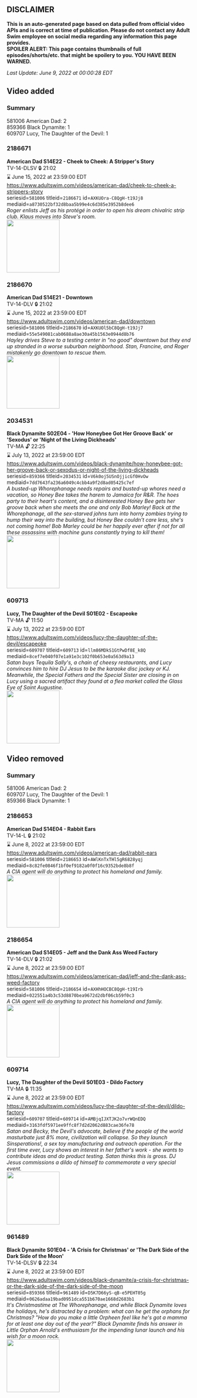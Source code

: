 ## DISCLAIMER
**This is an auto-generated page based on data pulled from official video APIs and is correct at time of publication. Please do not contact any Adult Swim employee on social media regarding any information this page provides.**  
**SPOILER ALERT: This page contains thumbnails of full episodes/shorts/etc. that might be spoilery to you. YOU HAVE BEEN WARNED.**  

_Last Update: June 9, 2022 at 00:00:28 EDT_
## Video added
### Summary
581006 American Dad: 2  
859366 Black Dynamite: 1  
609707 Lucy, The Daughter of the Devil: 1  
### 2186671
**American Dad S14E22 - Cheek to Cheek: A Stripper's Story**  
TV-14-DLSV 🔒 21:02  
⌛ June 15, 2022 at 23:59:00 EDT  
https://www.adultswim.com/videos/american-dad/cheek-to-cheek-a-strippers-story  
seriesid=`581006` titleid=`2186671` id=`AXKUOra-C8QgH-t19Jj8` mediaid=`a8730522bf32d8baa5b99e4c6d385e3952b8dee6`  
_Roger enlists Jeff as his protégé in order to open his dream chivalric strip club. Klaus moves into Steve's room._  
<a href="https://media.cdn.adultswim.com/uploads/20200608/thumbnails/2_2068959310-americandad_1322_air_cid-46P0T.jpg"><img src="https://media.cdn.adultswim.com/uploads/20200608/thumbnails/2_2068959310-americandad_1322_air_cid-46P0T.jpg" height="144px" /></a>
### 2186670
**American Dad S14E21 - Downtown**  
TV-14-DLV 🔒 21:02  
⌛ June 15, 2022 at 23:59:00 EDT  
https://www.adultswim.com/videos/american-dad/downtown  
seriesid=`581006` titleid=`2186670` id=`AXKUOl5bC8QgH-t19Jj7` mediaid=`55e549081cab0688a8ae30a45b1563e0944d8b76`  
_Hayley drives Steve to a testing center in "no good" downtown but they end up stranded in a worse suburban neighborhood. Stan, Francine, and Roger mistakenly go downtown to rescue them._  
<a href="https://media.cdn.adultswim.com/uploads/20200608/thumbnails/2_206895975-americandad_1321_air_cid-46P0N.jpg"><img src="https://media.cdn.adultswim.com/uploads/20200608/thumbnails/2_206895975-americandad_1321_air_cid-46P0N.jpg" height="144px" /></a>
### 2034531
**Black Dynamite S02E04 - 'How Honeybee Got Her Groove Back' or 'Sexodus' or 'Night of the Living Dickheads'**  
TV-MA 🔓 22:25  
⌛ July 13, 2022 at 23:59:00 EDT  
https://www.adultswim.com/videos/black-dynamite/how-honeybee-got-her-groove-back-or-sexodus-or-night-of-the-living-dickheads  
seriesid=`859366` titleid=`2034531` id=`V6k0oj5USnOjjicGf0HvOw` mediaid=`7dd7643fa236a6049c4cbb4a9f2d8ad05425c7ef`  
_A busted-up Whorephanage needs repairs and busted-up whores need a vacation, so Honey Bee takes the harem to Jamaica for R&R. The hoes party to their heart's content, and a disinterested Honey Bee gets her groove back when she meets the one and only Bob Marley! Back at the Whorephanage, all the sex-starved johns turn into horny zombies trying to hump their way into the building, but Honey Bee couldn't care less, she's not coming home! Bob Marley could be her happily ever after if not for all these assassins with machine guns constantly trying to kill them!_  
<a href="https://media.cdn.adultswim.com/uploads/20200226/thumbnails/2_20226170178-blackdynamite_014.jpg"><img src="https://media.cdn.adultswim.com/uploads/20200226/thumbnails/2_20226170178-blackdynamite_014.jpg" height="144px" /></a>
### 609713
**Lucy, The Daughter of the Devil S01E02 - Escapeoke**  
TV-MA 🔓 11:50  
⌛ July 13, 2022 at 23:59:00 EDT  
https://www.adultswim.com/videos/lucy-the-daughter-of-the-devil/escapeoke  
seriesid=`609707` titleid=`609713` id=`llm86MDkS1GtPwDf8E_k8Q` mediaid=`8cef7e040f07e1a91e3c102f0b653e0a563d9a13`  
_Satan buys Tequila Sally's, a chain of cheesy restaurants, and Lucy convinces him to hire DJ Jesus to be the karaoke disc jockey or KJ. Meanwhile, the Special Fathers and the Special Sister are closing in on Lucy using a sacred artifact they found at a flea market called the Glass Eye of Saint Augustine._  
<a href="https://media.cdn.adultswim.com/uploads/20200306/thumbnails/2_20361031288-lucy_102_air.jpg"><img src="https://media.cdn.adultswim.com/uploads/20200306/thumbnails/2_20361031288-lucy_102_air.jpg" height="144px" /></a>
## Video removed
### Summary
581006 American Dad: 2  
609707 Lucy, The Daughter of the Devil: 1  
859366 Black Dynamite: 1  
### 2186653
**American Dad S14E04 - Rabbit Ears**  
TV-14-L 🔒 21:02  
⌛ June 8, 2022 at 23:59:00 EDT  
https://www.adultswim.com/videos/american-dad/rabbit-ears  
seriesid=`581006` titleid=`2186653` id=`AWlKnTxTHl5gR6828yqj` mediaid=`8c82fe0846f1bf0ef9182a0f0f16c9352bde8b8f`  
_A CIA agent will do anything to protect his homeland and family._  
<a href="https://media.cdn.adultswim.com/uploads/20200504/thumbnails/2_20541514235-americandad_1304_air_cid-3W0VV.jpg"><img src="https://media.cdn.adultswim.com/uploads/20200504/thumbnails/2_20541514235-americandad_1304_air_cid-3W0VV.jpg" height="144px" /></a>
### 2186654
**American Dad S14E05 - Jeff and the Dank Ass Weed Factory**  
TV-14-DLV 🔒 21:02  
⌛ June 8, 2022 at 23:59:00 EDT  
https://www.adultswim.com/videos/american-dad/jeff-and-the-dank-ass-weed-factory  
seriesid=`581006` titleid=`2186654` id=`AXHhHOCBC8QgH-t19Irb` mediaid=`022551a4b3c53d8870bea9672d2dbf06cb59f0c3`  
_A CIA agent will do anything to protect his homeland and family._  
<a href="https://media.cdn.adultswim.com/uploads/20200504/thumbnails/2_20541514515-americandad_1305_air_cid-3W4MY.jpg"><img src="https://media.cdn.adultswim.com/uploads/20200504/thumbnails/2_20541514515-americandad_1305_air_cid-3W4MY.jpg" height="144px" /></a>
### 609714
**Lucy, The Daughter of the Devil S01E03 - Dildo Factory**  
TV-MA 🔒 11:35  
⌛ June 8, 2022 at 23:59:00 EDT  
https://www.adultswim.com/videos/lucy-the-daughter-of-the-devil/dildo-factory  
seriesid=`609707` titleid=`609714` id=`AMBjqIJXTJK2o7vrWQnEDQ` mediaid=`3163fdf5971ee9ffc8f7d2d2062d883cae36fe78`  
_Satan and Becky, the Devil's advocate, believe if the people of the world masturbate just 8% more, civilization will collapse. So they launch Sinsperations!, a sex toy manufacturing and outreach operation. For the first time ever, Lucy shows an interest in her father's work - she wants to contribute ideas and do product testing. Satan thinks this is gross.  DJ Jesus commissions a dildo of himself to commemorate a very special event._  
<a href="https://media.cdn.adultswim.com/uploads/20200306/thumbnails/2_20361031479-lucy_103_air.jpg"><img src="https://media.cdn.adultswim.com/uploads/20200306/thumbnails/2_20361031479-lucy_103_air.jpg" height="144px" /></a>
### 961489
**Black Dynamite S01E04 - 'A Crisis for Christmas' or 'The Dark Side of the Dark Side of the Moon'**  
TV-14-DLSV 🔒 22:34  
⌛ June 8, 2022 at 23:59:00 EDT  
https://www.adultswim.com/videos/black-dynamite/a-crisis-for-christmas-or-the-dark-side-of-the-dark-side-of-the-moon  
seriesid=`859366` titleid=`961489` id=`D5K7D66yS-qB-e5PEHT05g` mediaid=`0626adaa19bad0951dca551b670ae1668d2683b1`  
_It's Christmastime at The Whorephanage, and while Black Dynamite loves the holidays, he's distracted by a problem: what can he get the orphans for Christmas? "How do you make a little Orpheen feel like he's got a mamma for at least one day out of  the year?" Black Dynamite finds his answer in Little Orphan Arnold's enthusiasm for the impending lunar launch and his wish for a moon rock._  
<a href="https://media.cdn.adultswim.com/uploads/20200226/thumbnails/2_202261653451-blackdynamite_104.jpg"><img src="https://media.cdn.adultswim.com/uploads/20200226/thumbnails/2_202261653451-blackdynamite_104.jpg" height="144px" /></a>

